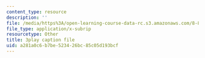 ```yaml
---
content_type: resource
description: ''
file: /media/https%3A/open-learning-course-data-rc.s3.amazonaws.com/8-821-string-theory-and-holographic-duality-fall-2014/a281a0c6b7be523426bc85c05d193bcf_1pkoBetgo7s.srt
file_type: application/x-subrip
resourcetype: Other
title: 3play caption file
uid: a281a0c6-b7be-5234-26bc-85c05d193bcf
---
```

